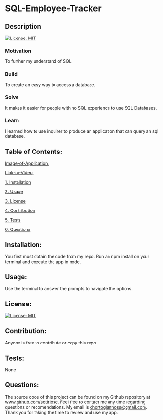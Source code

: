 # SQL-Employee-Tracker

## Description

[![License: MIT](https://img.shields.io/badge/License-MIT-yellow.svg)](https://opensource.org/licenses/MIT)

### Motivation

To further my understand of SQL

### Build

To create an easy way to access a database.

### Solve

It makes it easier for people with no SQL experience to use SQL Databases.

### Learn

I learned how to use inquirer to produce an application that can query an sql database.

## Table of Contents:

[Image-of-Application](./assets/images/employeetrackerproject.png),

[Link-to-Video](https://drive.google.com/file/d/1F1P1ZsPo0PgpPKHoZASp34bd1zvny30f/view),


[1. Installation](#Installation)

[2. Usage](#Usage)

[3. License](#License)

[4. Contribution](#Contribution)

[5. Tests](#Tests)

[6. Questions](#Questions)
        
## Installation:

You first must obtain the code from my repo. Run an npm install on your terminal and execute the app in node. 

## Usage:

Use the terminal to answer the prompts to navigate the options. 

## License:


[![License: MIT](https://img.shields.io/badge/License-MIT-yellow.svg)](https://opensource.org/licenses/MIT)

## Contribution:

Anyone is free to contribute or copy this repo.

## Tests:

None

## Questions:

The source code of this project can be found on my Github repository at www.github.com/sotiriosc. Feel free to contact 
me any time regarding questions or recomendations. My email is chortogiannoss@gmail.com. Thank you for taking the time to review and use my app. 

        